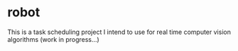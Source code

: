 robot
=====

This is a task scheduling project I intend to use for real time computer vision algorithms (work in progress...)
